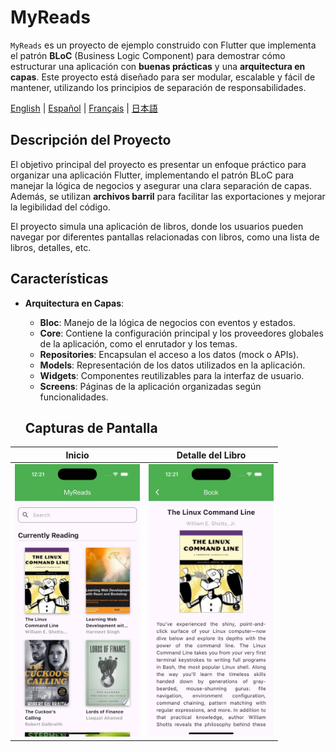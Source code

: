 # MyReads

`MyReads` es un proyecto de ejemplo construido con Flutter que implementa el patrón **BLoC** (Business Logic Component) para demostrar cómo estructurar una aplicación con **buenas prácticas** y una **arquitectura en capas**. Este proyecto está diseñado para ser modular, escalable y fácil de mantener, utilizando los principios de separación de responsabilidades.

[English](./README.md) | [Español](./README.es.md) | [Français](./README.fr.md) | [日本語](./README.jp.md)

## Descripción del Proyecto

El objetivo principal del proyecto es presentar un enfoque práctico para organizar una aplicación Flutter, implementando el patrón BLoC para manejar la lógica de negocios y asegurar una clara separación de capas. Además, se utilizan **archivos barril** para facilitar las exportaciones y mejorar la legibilidad del código.

El proyecto simula una aplicación de libros, donde los usuarios pueden navegar por diferentes pantallas relacionadas con libros, como una lista de libros, detalles, etc.

## Características

- **Arquitectura en Capas**:
  - **Bloc**: Manejo de la lógica de negocios con eventos y estados.
  - **Core**: Contiene la configuración principal y los proveedores globales de la aplicación, como el enrutador y los temas.
  - **Repositories**: Encapsulan el acceso a los datos (mock o APIs).
  - **Models**: Representación de los datos utilizados en la aplicación.
  - **Widgets**: Componentes reutilizables para la interfaz de usuario.
  - **Screens**: Páginas de la aplicación organizadas según funcionalidades.

  ## Capturas de Pantalla

| **Inicio** | **Detalle del Libro** |
|:-----------------------:|:-----------------------:|
| <img src="./screenshots/s1.png" width="200"> | <img src="./screenshots/s2.png" width="200"> |
